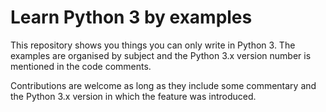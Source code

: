 Learn Python 3 by examples
==========================

This repository shows you things you can only write in Python 3. The examples
are organised by subject and the Python 3.x version number is mentioned in
the code comments.

Contributions are welcome as long as they include some commentary and
the Python 3.x version in which the feature was introduced.
